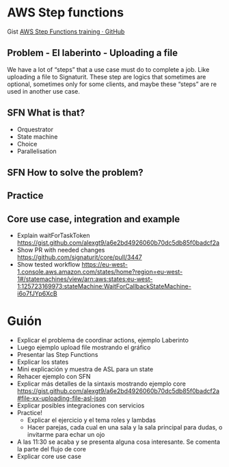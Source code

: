 # AWS Step functions

Gist [AWS Step Functions training · GitHub](https://gist.github.com/alexgt9/a6e2bd4926060b70dc5db85f0badcf2a)

## Problem - El laberinto - Uploading a file
We have a lot of “steps” that a use case must do to complete a job. Like uploading a file to Signaturit. These step are logics that sometimes are optional, sometimes only for some clients, and maybe these “steps” are re used in another use case.

## SFN What is that?
* Orquestrator
* State machine
* Choice
* Parallelisation

## SFN How to solve the problem?
## Practice

## Core use case, integration and example
* Explain waitForTaskToken https://gist.github.com/alexgt9/a6e2bd4926060b70dc5db85f0badcf2a
* Show PR with needed changes https://github.com/signaturit/core/pull/3447
* Show tested workflow https://eu-west-1.console.aws.amazon.com/states/home?region=eu-west-1#/statemachines/view/arn:aws:states:eu-west-1:125723169973:stateMachine:WaitForCallbackStateMachine-i6o7fJYp6XcB

# Guión
* Explicar el problema de coordinar actions, ejemplo Laberinto
* Luego ejemplo upload file mostrando el gráfico
* Presentar las Step Functions
* Explicar los states
* Mini explicación y muestra de ASL para un state
* Rehacer ejemplo con SFN
* Explicar más detalles de la sintaxis mostrando ejemplo core https://gist.github.com/alexgt9/a6e2bd4926060b70dc5db85f0badcf2a#file-xx-uploading-file-asl-json
* Explicar posibles integraciones con servicios
* Practice!
	* Explicar el ejercicio y el tema roles y lambdas
	* Hacer parejas, cada cual en una sala y la sala principal para dudas, o invitarme para echar un ojo
* A las 11:30 se acaba y se presenta alguna cosa interesante. Se comenta la parte del flujo de core
* Explicar core use case